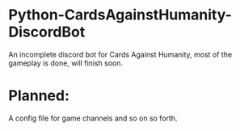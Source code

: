 # Python-CardsAgainstHumanity-DiscordBot
An incomplete discord bot for Cards Against Humanity, most of the gameplay is done, will finish soon.
# Planned:
A config file for game channels and so on so forth.

